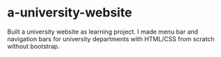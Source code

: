 # a-university-website
Built a university website as learning project. I made menu bar and navigation bars for university departments with HTML/CSS from scratch without bootstrap.
